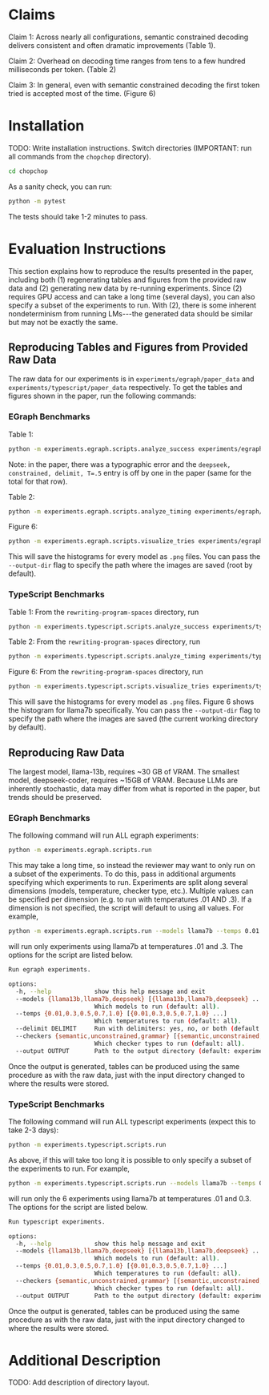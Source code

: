 # Claims
Claim 1: Across nearly all configurations, semantic constrained decoding delivers consistent and often dramatic improvements (Table 1). 

Claim 2: Overhead on decoding time ranges from tens to a few hundred milliseconds per token. (Table 2)

Claim 3: In general, even with semantic constrained decoding the first token tried is accepted most of the time. (Figure 6)

# Installation
TODO: Write installation instructions.
Switch directories (IMPORTANT: run all commands from the `chopchop` directory).
```bash
cd chopchop
```
As a sanity check, you can run:
```bash
python -m pytest
```
The tests should take 1-2 minutes to pass.


# Evaluation Instructions

This section explains how to reproduce the results presented in the paper, including both (1) regenerating tables and figures from the provided raw data and (2) generating new data by re-running experiments. Since (2) requires GPU access and can take a long time (several days), you can also specify a subset of the experiments to run. With (2), there is some inherent nondeterminism from running LMs---the generated data should be similar but may not be exactly the same.

## Reproducing Tables and Figures from Provided Raw Data
The raw data for our experiments is in `experiments/egraph/paper_data` and `experiments/typescript/paper_data` respectively. To get the tables and figures shown in the paper, run the following commands:

### EGraph Benchmarks
Table 1:
```bash
python -m experiments.egraph.scripts.analyze_success experiments/egraph/paper_data
```
Note: in the paper, there was a typographic error and the `deepseek, constrained, delimit, T=.5` entry is off by one in the paper (same for the total for that row).

Table 2:
```bash
python -m experiments.egraph.scripts.analyze_timing experiments/egraph/paper_data
```


Figure 6:
```bash
python -m experiments.egraph.scripts.visualize_tries experiments/egraph/paper_data
```
This will save the histograms for every model as `.png` files. You can pass the `--output-dir` flag to specify the path where the images are saved (root by default).


### TypeScript Benchmarks
Table 1:
From the `rewriting-program-spaces` directory, run
```bash
python -m experiments.typescript.scripts.analyze_success experiments/typescript/paper_data
```

Table 2:
From the `rewriting-program-spaces` directory, run
```bash
python -m experiments.typescript.scripts.analyze_timing experiments/typescript/paper_data
```


Figure 6:
From the `rewriting-program-spaces` directory, run
```bash
python -m experiments.typescript.scripts.visualize_tries experiments/typescript/paper_data
```
This will save the histograms for every model as `.png` files.
Figure 6 shows the histogram for llama7b specifically.
You can pass the `--output-dir` flag to specify the path where the images are saved (the current working directory by default).


## Reproducing Raw Data
The largest model, llama-13b, requires ~30 GB of VRAM.
The smallest model, deepseek-coder, requires ~15GB of VRAM.
Because LLMs are inherently stochastic, data may differ from what is reported in the paper, but trends should be preserved. 
### EGraph Benchmarks
The following command will run ALL egraph experiments:
```bash
python -m experiments.egraph.scripts.run
```
This may take a long time, so instead the reviewer may want to only run on a subset of the experiments. 
To do this, pass in additional arguments specifying which experiments to run.
Experiments are split along several dimensions (models, temperature, checker type, etc.).
Multiple values can be specified per dimension (e.g. to run with temperatures .01 AND .3).
If a dimension is not specified, the script will default to using all values.
For example,
```bash
python -m experiments.egraph.scripts.run --models llama7b --temps 0.01 .3
```
will run only experiments using llama7b at temperatures .01 and .3. 
The options for the script are listed below.
```bash
Run egraph experiments.

options:
  -h, --help            show this help message and exit
  --models {llama13b,llama7b,deepseek} [{llama13b,llama7b,deepseek} ...]
                        Which models to run (default: all).
  --temps {0.01,0.3,0.5,0.7,1.0} [{0.01,0.3,0.5,0.7,1.0} ...]
                        Which temperatures to run (default: all).
  --delimit DELIMIT     Run with delimiters: yes, no, or both (default: both).
  --checkers {semantic,unconstrained,grammar} [{semantic,unconstrained,grammar} ...]
                        Which checker types to run (default: all).
  --output OUTPUT       Path to the output directory (default: experiments/egraph/data).
```

Once the output is generated, tables can be produced using the same procedure as with the raw data, just with the input directory changed to where the results were stored.

### TypeScript Benchmarks
The following command will run ALL typescript experiments (expect this to take 2-3 days):
```bash
python -m experiments.typescript.scripts.run
```
As above, if this will take too long it is possible to only specify a subset of the experiments to run.
For example,
```bash
python -m experiments.typescript.scripts.run --models llama7b --temps 0.01 0.3 
```
will run only the 6 experiments using llama7b at temperatures .01 and 0.3.
The options for the script are listed below.
```bash
Run typescript experiments.

options:
  -h, --help            show this help message and exit
  --models {llama13b,llama7b,deepseek} [{llama13b,llama7b,deepseek} ...]
                        Which models to run (default: all).
  --temps {0.01,0.3,0.5,0.7,1.0} [{0.01,0.3,0.5,0.7,1.0} ...]
                        Which temperatures to run (default: all).
  --checkers {semantic,unconstrained,grammar} [{semantic,unconstrained,grammar} ...]
                        Which checker types to run (default: all).
  --output OUTPUT       Path to the output directory (default: experiments/typescript/data).
```

Once the output is generated, tables can be produced using the same procedure as with the raw data, just with the input directory changed to where the results were stored.

# Additional Description
TODO: Add description of directory layout.